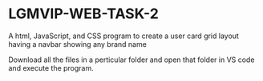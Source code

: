 # LGMVIP-WEB-TASK-2
A html, JavaScript, and CSS program to create a user card grid layout having a navbar showing any brand name

Download all the files in a perticular folder and open that folder in VS code and execute the program.
